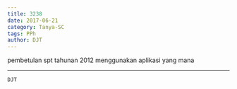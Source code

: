 ```yaml
---
title: 3238
date: 2017-06-21
category: Tanya-SC
tags: PPh
author: DJT
---
```


pembetulan spt tahunan 2012 menggunakan aplikasi yang mana

---



`DJT`
